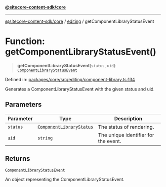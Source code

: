 [**@sitecore-content-sdk/core**](../../README.md)

***

[@sitecore-content-sdk/core](../../README.md) / [editing](../README.md) / getComponentLibraryStatusEvent

# Function: getComponentLibraryStatusEvent()

> **getComponentLibraryStatusEvent**(`status`, `uid`): [`ComponentLibraryStatusEvent`](../interfaces/ComponentLibraryStatusEvent.md)

Defined in: [packages/core/src/editing/component-library.ts:134](https://github.com/Sitecore/xmc-jss-dev/blob/ecfb4b66ff16c45f596cda74396c27d7d39de5a5/packages/core/src/editing/component-library.ts#L134)

Generates a ComponentLibraryStatusEvent with the given status and uid.

## Parameters

| Parameter | Type | Description |
| ------ | ------ | ------ |
| `status` | [`ComponentLibraryStatus`](../enumerations/ComponentLibraryStatus.md) | The status of rendering. |
| `uid` | `string` | The unique identifier for the event. |

## Returns

[`ComponentLibraryStatusEvent`](../interfaces/ComponentLibraryStatusEvent.md)

An object representing the ComponentLibraryStatusEvent.
